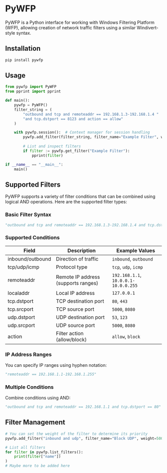 # PyWFP

PyWFP is a Python interface for working with Windows Filtering Platform (WFP), allowing creation of network traffic filters using a similar Windivert-style syntax.

## Installation

```bash
pip install pywfp
```

## Usage

```python
from pywfp import PyWFP
from pprint import pprint

def main():
    pywfp = PyWFP()
    filter_string = (
        "outbound and tcp and remoteaddr == 192.168.1.3-192.168.1.4 "
        "and tcp.dstport == 8123 and action == allow"
    )

    with pywfp.session():  # Context manager for session handling
        pywfp.add_filter(filter_string, filter_name="Example Filter", weight=1000)
        
        # List and inspect filters
        if filter := pywfp.get_filter("Example Filter"):
            pprint(filter)

if __name__ == "__main__":
    main()
```

## Supported Filters

PyWFP supports a variety of filter conditions that can be combined using logical AND operations. Here are the supported filter types:

### Basic Filter Syntax
```python
"outbound and tcp and remoteaddr == 192.168.1.3-192.168.1.4 and tcp.dstport == 8123 and action == allow"
```

### Supported Conditions
| Field            | Description                                      | Example Values                     |
|------------------|--------------------------------------------------|------------------------------------|
| inbound/outbound | Direction of traffic                            | `inbound`, `outbound`              |
| tcp/udp/icmp     | Protocol type                                   | `tcp`, `udp`, `icmp`               |
| remoteaddr       | Remote IP address (supports ranges)            | `192.168.1.1`, `10.0.0.1-10.0.0.255` |
| localaddr        | Local IP address                                | `127.0.0.1`                       |
| tcp.dstport      | TCP destination port                            | `80`, `443`                        |
| tcp.srcport      | TCP source port                                 | `5000`, `8080`                     |
| udp.dstport      | UDP destination port                            | `53`, `123`                        |
| udp.srcport      | UDP source port                                 | `5000`, `8080`                     |
| action           | Filter action (allow/block)                     | `allow`, `block`                   |

### IP Address Ranges
You can specify IP ranges using hyphen notation:
```python
"remoteaddr == 192.168.1.1-192.168.1.255"
```

### Multiple Conditions
Combine conditions using AND:
```python
"outbound and tcp and remoteaddr == 192.168.1.1 and tcp.dstport == 80"
```

## Filter Management
```python
# You can set the weight of the filter to determine its priority
pywfp.add_filter("inbound and udp", filter_name="Block UDP", weight=500)

# List all filters
for filter in pywfp.list_filters():
    print(filter["name"])
)
# Maybe more to be added here
```